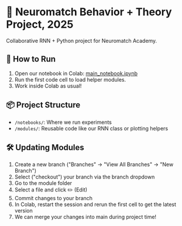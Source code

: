 # 🧠 Neuromatch Behavior + Theory Project, 2025

Collaborative RNN + Python project for Neuromatch Academy.

## 🚀 How to Run

1. Open our notebook in Colab: [main_notebook.ipynb](https://colab.research.google.com/github/cathat00/NMA_B-T_Project/blob/main/notebooks/main_notebook.ipynb)
2. Run the first code cell to load helper modules.
3. Work inside Colab as usual!

## 📦 Project Structure

- `/notebooks/`: Where we run experiments
- `/modules/`: Reusable code like our RNN class or plotting helpers

## 🛠️ Updating Modules

1. Create a new branch ("Branches" -> "View All Branches" -> "New Branch")
2. Select ("checkout") your branch via the branch dropdown
3. Go to the module folder
4. Select a file and click ✏️ (Edit)
5. Commit changes to your branch
6. In Colab, restart the session and rerun the first cell to get the latest version
7. We can merge your changes into main during project time!

